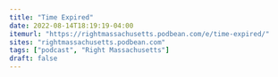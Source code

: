 ```yaml
---
title: "Time Expired"
date: 2022-08-14T18:19:19-04:00
itemurl: "https://rightmassachusetts.podbean.com/e/time-expired/"
sites: "rightmassachusetts.podbean.com"
tags: ["podcast", "Right Massachusetts"]
draft: false
---
```


